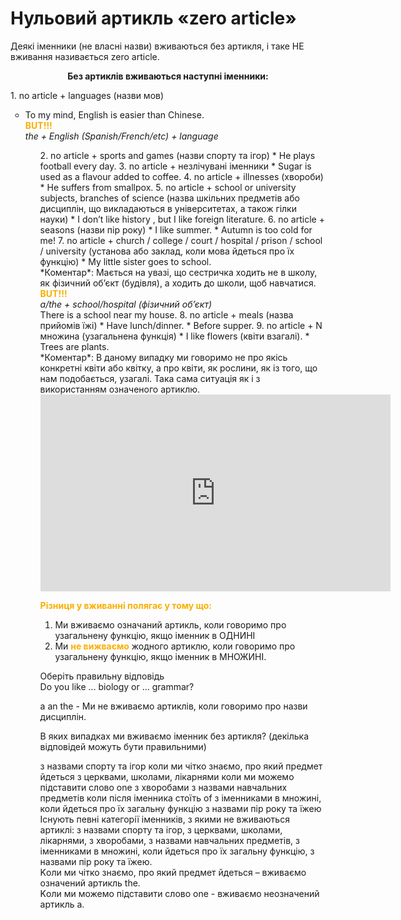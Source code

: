 # Нульовий артикль «zero article»

Деякi iменники (не власнi назви) вживаються без артикля, i таке НЕ вживання називається zero article.

<p align="center"><b>Без артиклiв вживаються наступнi iменники:</b></p>
1. <span class="p1">no article + languages</span> (назви мов)
<ul type="circle">
 <li> To my mind, English is easier than Chinese.<br>
  <font color="#FAAF00"><b>BUT!!!</b></font><br>
  <span class="p1"><i>the + English (Spanish/French/etc) + language</i></span></li>
<ul>
2. <span class="p1">no article + sports and games</span> (назви спорту та iгор)
 * He plays football every day.
3. <span class="p1">no article + незлiчуванi iменники</span>
 * Sugar is used as a flavour added to coffee.
4. <span class="p1">no article + illnesses</span> (хвороби)
 * He suffers from smallpox.
5. <span class="p1">no article + school or university subjects, branches of science</span> (назва шкiльних предметiв або дисциплiн, що викладаються в унiверситетах, а також гiлки науки)
 * I don’t like history , but I like foreign literature.
6. <span class="p1">no article + seasons</span> (назви пiр року)
 * I like summer.
 * Autumn is too cold for me!
7. <span class="p1">no article + church / college / court / hospital / prison / school / university</span> (установа або заклад, коли мова йдеться про їх функцiю)
 * My little sister goes to school.<br>
 *Коментар*: Мається на увазi, що сестричка ходить не в школу, як фiзичний об’єкт (будiвля), а ходить до школи, щоб
навчатися.<br>
<font color="#FAAF00"><b>BUT!!!</b></font><br>
 <span class="p1"><i>a/the + school/hospital (фiзичний об’єкт)</i></span><br>
There is a school near my house.
8. <span class="p1">no article + meals</span> (назва прийомiв їжi)
 * Have lunch/dinner.
 * Before supper.
9. <span class="p1">no article + N множина</span> (узагальнена функцiя)
 * I like flowers (квiти взагалi).
 * Trees are plants.<br>
 *Коментар*: В даному випадку ми говоримо не про якiсь конкретнi квiти або квiтку, а про квiти, як рослини, як iз того, що нам подобається, узагалi. Така сама ситуацiя як i з використанням означеного артиклю.

<div class="fluidMedia">
<iframe align="center" width="560" height="315" src="https://www.youtube.com/embed/EMu2CSlJKPM" frameborder="0" allowfullscreen></iframe>
</div>
<div class="popup">
</div>

<font color="#FAAF00">**Рiзниця у вживаннi полягає у тому що:**</font>
 1. Ми вживаємо означаний артикль, коли говоримо про
узагальнену функцiю, якщо iменник в <span class="p1">ОДНИНI</span>
 2. Ми <font color="#FAAF00">**не вижваємо**</font> жодного артиклю, коли говоримо про
узагальнену функцiю, якщо iменник в <span class="p1">МНОЖИНI</span>.


<quiz correctLabel="correct" incorrectLabel="incorrect" checkLabel="check">
 <question text="">
 <p>Оберіть правильну відповідь<br>Do you like  ... biology or ... grammar?</p>
 <answer>a</answer>
 <answer>an</answer>
 <answer>the</answer>
 <answer correct>-</answer>
 <explanation>Ми не вживаємо артиклів, коли говоримо про назви дисциплін.</explanation>
 </question>
 <question multiple>
        <p>В яких випадках ми вживаємо іменник без артикля? (декілька відповідей можуть бути правильними)</p>
        <answer correct>з назвами спорту та ігор</answer>
        <answer>коли ми чітко знаємо, про який предмет йдеться</answer>
        <answer correct>з церквами, школами, лікарнями</answer>
        <answer>коли ми можемо підставити слово one</answer>
        <answer correct>з хворобами</answer>
        <answer correct>з назвами навчальних предметів</answer>
        <answer>коли після іменника стоїть of</answer>
        <answer correct>з іменниками в множині,  коли йдеться про їх загальну функцію</answer>
        <answer correct>з назвами пір року та їжею</answer>
        <explanation>Існують певні категорії іменників, з якими не вживаються артиклі: з назвами спорту та ігор, з церквами, школами, лікарнями, з хворобами, з назвами навчальних предметів, з іменниками в множині, коли йдеться про їх загальну функцію, з назвами пір року та їжею.</br>
        Kоли ми чітко знаємо, про який предмет йдеться – вживаємо означений артикль the.</br>
        Kоли ми можемо підставити слово one - вживаємо неозначений артикль а.</br>
        </explanation>
    </question>
</quiz>